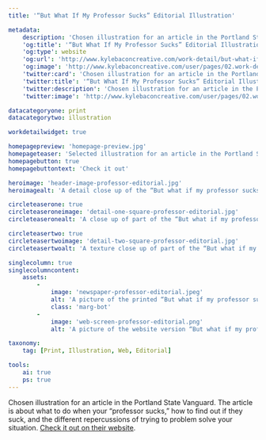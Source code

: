 ```yaml
---
title: '“But What If My Professor Sucks” Editorial Illustration'

metadata:
    description: 'Chosen illustration for an article in the Portland State Vanguard. The article is about what to do when your “professor sucks,” how to find out if they suck, and the different repercussions of trying to problem solve your situation.'
    'og:title': '“But What If My Professor Sucks” Editorial Illustration'
    'og:type': website
    'og:url': 'http://www.kylebaconcreative.com/work-detail/but-what-if-my-professor-sucks-editorial-illustration/'
    'og:image': 'http://www.kylebaconcreative.com/user/pages/02.work-detail/but-what-if-my-professor-sucks-editorial-illustration/newspaper-professor-editorial.jpeg'
    'twitter:card': 'Chosen illustration for an article in the Portland State Vanguard. The article is about what to do when your “professor sucks,” how to find out if they suck, and the different repercussions of trying to problem solve your situation.'
    'twitter:title': '“But What If My Professor Sucks” Editorial Illustration'
    'twitter:description': 'Chosen illustration for an article in the Portland State Vanguard. The article is about what to do when your “professor sucks,” how to find out if they suck, and the different repercussions of trying to problem solve your situation.'
    'twitter:image': 'http://www.kylebaconcreative.com/user/pages/02.work-detail/but-what-if-my-professor-sucks-editorial-illustration/newspaper-professor-editorial.jpeg'

datacategoryone: print
datacategorytwo: illustration

workdetailwidget: true

homepagepreview: 'homepage-preview.jpg'
homepageteaser: 'Selected illustration for an article in the Portland State Vanguard.'
homepagebutton: true
homepagebuttontext: 'Check it out'

heroimage: 'header-image-professor-editorial.jpg'
heroimagealt: 'A detail close up of the “But what if my professor sucks?” Editorial Illustration.'

circleteaserone: true
circleteaseroneimage: 'detail-one-square-professor-editorial.jpg'
circleteaseronealt: 'A close up of part of the “But what if my professor sucks?” Editorial Illustration.'

circleteasertwo: true
circleteasertwoimage: 'detail-two-square-professor-editorial.jpg'
circleteasertwoalt: 'A texture close up of part of the “But what if my professor sucks?” Editorial Illustration.'

singlecolumn: true
singlecolumncontent:
    assets:
        -
            image: 'newspaper-professor-editorial.jpeg'
            alt: 'A picture of the printed “But what if my professor sucks?” Editorial Illustration in the Portland State University Vanguard.'
            class: 'marg-bot'
        -
            image: 'web-screen-professor-editorial.png'
            alt: 'A picture of the website version “But what if my professor sucks?” Editorial Illustration in the Portland State University vanguard.'

taxonomy:
    tag: [Print, Illustration, Web, Editorial]

tools:
    ai: true
    ps: true
---
```

Chosen illustration for an article in the Portland State Vanguard. The article is about what to do when your “professor sucks,” how to find out if they suck, and the different repercussions of trying to problem solve your situation. <a class="text-link" href="http://psuvanguard.com/opinion/but-what-if-my-professor-sucks/" target="_blank">Check it out on their website</a>.
